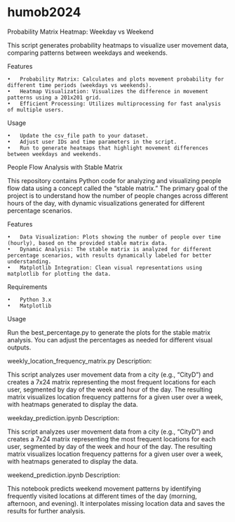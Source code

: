 # humob2024
Probability Matrix Heatmap: Weekday vs Weekend

This script generates probability heatmaps to visualize user movement data, comparing patterns between weekdays and weekends.

Features

	•	Probability Matrix: Calculates and plots movement probability for different time periods (weekdays vs weekends).
	•	Heatmap Visualization: Visualizes the difference in movement patterns using a 201x201 grid.
	•	Efficient Processing: Utilizes multiprocessing for fast analysis of multiple users.

Usage

	•	Update the csv_file path to your dataset.
	•	Adjust user IDs and time parameters in the script.
	•	Run to generate heatmaps that highlight movement differences between weekdays and weekends.
 
People Flow Analysis with Stable Matrix

This repository contains Python code for analyzing and visualizing people flow data using a concept called the “stable matrix.” The primary goal of the project is to understand how the number of people changes across different hours of the day, with dynamic visualizations generated for different percentage scenarios.

Features

	•	Data Visualization: Plots showing the number of people over time (hourly), based on the provided stable matrix data.
	•	Dynamic Analysis: The stable matrix is analyzed for different percentage scenarios, with results dynamically labeled for better understanding.
	•	Matplotlib Integration: Clean visual representations using matplotlib for plotting the data.

Requirements

	•	Python 3.x
	•	Matplotlib

Usage

Run the best_percentage.py to generate the plots for the stable matrix analysis. You can adjust the percentages as needed for different visual outputs.

weekly_location_frequency_matrix.py
Description:

This script analyzes user movement data from a city (e.g., “CityD”) and creates a 7x24 matrix representing the most frequent locations for each user, segmented by day of the week and hour of the day. The resulting matrix visualizes location frequency patterns for a given user over a week, with heatmaps generated to display the data.

weekday_prediction.ipynb
Description:

This script analyzes user movement data from a city (e.g., “CityD”) and creates a 7x24 matrix representing the most frequent locations for each user, segmented by day of the week and hour of the day. The resulting matrix visualizes location frequency patterns for a given user over a week, with heatmaps generated to display the data.

weekend_prediction.ipynb
Description:

This notebook predicts weekend movement patterns by identifying frequently visited locations at different times of the day (morning, afternoon, and evening). It interpolates missing location data and saves the results for further analysis.
